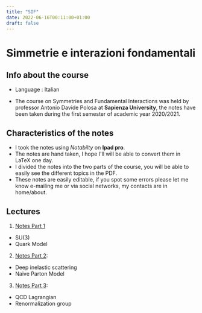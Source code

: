 ```yaml
---
title: "SIF"
date: 2022-06-16T00:11:00+01:00
draft: false
---
```



# Simmetrie e interazioni fondamentali

## Info about the course

* Language : Italian

* The course on Symmetries and Fundamental Interactions was held by professor Antonio Davide Polosa at **Sapienza University**, the notes have been taken during the first semester of academic year 2020/2021.

## Characteristics of the notes

- I took the notes using _Notabilty_ on **Ipad pro**.
- The notes are hand taken, I hope I'll will be able to convert them in LaTeX one day.
- I divided the notes into the two parts of the course, you will be able to easily see the different topics in the PDF.
- These notes are easily editable, if you spot some errors please let me know e-mailing me or via social networks, my contacts are in home/about.


## Lectures

1. [Notes Part 1](https://drive.google.com/file/d/1nx6F1bqSXTMP9R330ALh923gBGO6e9kf/view?usp=sharing)
  - SU(3)
  - Quark Model

2. [Notes Part 2](https://drive.google.com/file/d/13WBmEytQrpXF96BI9NnPTQqCkO37llad/view?usp=sharing):
  - Deep inelastic scattering
  - Naive Parton Model

3. [Notes Part 3](https://drive.google.com/file/d/1YHdTabFT7hv3ox73rqUcdnTge0TY4FKR/view?usp=sharing):
  - QCD Lagrangian
  - Renormalization group
